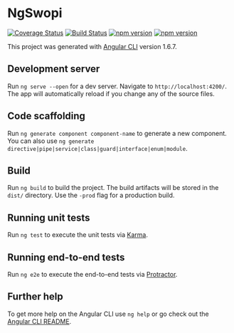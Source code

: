 # NgSwopi

[![Coverage Status](https://coveralls.io/repos/github/NizarBsb/ng-swopi/badge.svg)](https://coveralls.io/github/NizarBsb/ng-swopi)
[![Build Status](https://travis-ci.org/NizarBsb/ng-swopi.svg?branch=master)](https://travis-ci.org/NizarBsb/ng-swopi)
[![npm version](https://badge.fury.io/js/%40angular%2Fcore.svg)](https://badge.fury.io/js/%40angular%2Fcore)
[![npm version](https://badge.fury.io/js/typescript.svg)](https://badge.fury.io/js/typescript)

This project was generated with [Angular CLI](https://github.com/angular/angular-cli) version 1.6.7.

## Development server

Run `ng serve --open` for a dev server. Navigate to `http://localhost:4200/`. The app will automatically reload if you change any of the source files.

## Code scaffolding

Run `ng generate component component-name` to generate a new component. You can also use `ng generate directive|pipe|service|class|guard|interface|enum|module`.

## Build

Run `ng build` to build the project. The build artifacts will be stored in the `dist/` directory. Use the `-prod` flag for a production build.

## Running unit tests

Run `ng test` to execute the unit tests via [Karma](https://karma-runner.github.io).

## Running end-to-end tests

Run `ng e2e` to execute the end-to-end tests via [Protractor](http://www.protractortest.org/).

## Further help

To get more help on the Angular CLI use `ng help` or go check out the [Angular CLI README](https://github.com/angular/angular-cli/blob/master/README.md).
